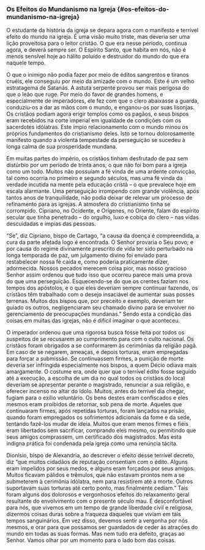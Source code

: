 ### Os Efeitos do Mundanismo na Igreja {#os-efeitos-do-mundanismo-na-igreja}

O estudante da história da igreja se depara agora com o manifesto e terrível efeito do mundo na igreja. É uma visão muito triste, mas deveria ser uma lição proveitosa para o leitor cristão. O que era nesse período, continua agora, e deverá sempre ser. O Espírito Santo, que habita em nós, não é menos sensível hoje ao hálito poluído e destruidor do mundo do que era naquele tempo.

O que o inimigo não podia fazer por meio de éditos sangrentos e tiranos cruéis, ele conseguiu por meio da amizade com o mundo. Este é um velho estratagema de Satanás. A astuta serpente provou ser mais perigosa do que o leão que ruge. Por meio do favor de grandes homens, e especialmente de imperadores, ele fez com que o clero abaixasse a guarda, conduziu-os a dar as mãos com o mundo, e enganou-os por suas lisonjas. Os cristãos podiam agora erigir templos como os pagãos, e seus bispos eram recebidos na corte imperial em igualdade de condições com os sacerdotes idólatras. Este ímpio relacionamento com o mundo minou os próprios fundamentos do cristianismo deles. Isto se tornou dolorosamente manifesto quando a violenta tempestade da perseguição se sucedeu à longa calma de sua prosperidade mundana.

Em muitas partes do império, os cristãos tinham desfrutado de paz sem distúrbio por um período de trinta anos, o que não foi bom para a igreja como um todo. Muitos não possuíam a fé vinda de uma ardente convicção, tal como ocorria no primeiro e segundo séculos, mas uma fé vinda da verdade incutida na mente pela educação cristã – o que prevalece hoje em escala alarmante. Uma perseguição irrompendo com grande violência, após tantos anos de tranquilidade, não podia deixar de relevar um processo de refinamento para as igrejas. A atmosfera do cristianismo tinha se corrompido. Cipriano, no Ocidente, e Orígenes, no Oriente, falam do espírito secular que tinha penetrado – do orgulho, luxo e cobiça do clero – nas vidas descuidadas e ímpias das pessoas.

“Se”, diz Cipriano, bispo de Cartago, “a causa da doença é compreendida, a cura da parte afetada logo é encontrada. O Senhor provaria o Seu povo; e por causa do regime divinamente prescrito de vida ter sido perturbado na longa temporada de paz, um julgamento divino foi enviado para restabelecer nossa fé caída e, como poderia praticamente dizer, adormecida. Nossos pecados merecem coisa pior, mas nosso gracioso Senhor assim ordenou que tudo isso que ocorreu parece mais uma prova do que uma perseguição. Esquecendo-se do que os crentes faziam nos tempos dos apóstolos, e o que eles deveriam sempre continuar fazendo, os cristãos têm trabalhado com o desejo insaciável de aumentar suas posses terrenas. Muitos dos bispos que, por preceito e exemplo, deveriam ter guiado os outros, negligenciaram seu chamado divino para se envolver no gerenciamento de preocupações mundanas.” Sendo esta a condição das coisas em muitas das igrejas, não é difícil imaginar o que aconteceu.

O imperador ordenou que uma rigorosa busca fosse feita por todos os suspeitos de se recusarem ao cumprimento para com o culto nacional. Os cristãos foram obrigados a se conformarem às cerimônias da religião pagã. Em caso de se negarem, ameaças, e depois torturas, eram empregadas para forçar a submissão. Se continuassem firmes, a punição de morte deveria ser infringida especialmente nos bispos, a quem Décio odiava mais amargamente. O costume era, onde quer que o terrível édito fosse seguido até a execução, a escolha de um dia no qual todos os cristãos do local deveriam se apresentar perante o magistrado, renunciar a sua religião, e oferecer incenso no altar do ídolo. Muitos, antes do terrível dia chegar, fugiam para o exílio voluntário. Os bens destes eram confiscados e eles mesmos eram proibidos de retornar, sob pena de morte. Aqueles que continuaram firmes, após repetidas torturas, foram lançados na prisão, quando foram empregados os sofrimentos adicionais da fome e da sede, tentando fazê-los mudar de ideia. Muitos que eram menos firmes e fiéis eram libertados sem sacrificar, comprando eles mesmo, ou permitindo que seus amigos comprassem, um certificado dos magistrados. Mas esta indigna prática foi condenada pela igreja como uma renúncia tácita.

Dionísio, bispo de Alexandria, ao descrever o efeito desse terrível decreto, diz “que muitos cidadãos de reputação consentiam com o édito. Alguns eram impelidos por seus medos, e alguns eram forçados por seus amigos. Muitos ficavam pálidos e trêmulos, que não estavam prontos nem a se submeterem à cerimônia idólatra, nem para resistirem até a morte. Outros suportavam suas torturas até certo ponto, mas finalmente cediam.” Tais foram alguns dos dolorosos e vergonhosos efeitos do relaxamento geral resultante do envolvimento com o presente século mau. É desconfortável para nós, que vivemos em um tempo de grande liberdade civil e religiosa, dizermos coisas duras sobre a fraqueza daqueles que viviam em tais tempos sanguinários. Em vez disso, devemos sentir a vergonha por nós mesmos, e orar para que possamos ser guardados de ceder às atrações do mundo em todas as suas formas. Mas nem tudo era defeito, graças ao Senhor. Vamos olhar por um momento para o lado bom das coisas.